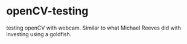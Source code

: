 # openCV-testing
testing openCV with webcam. Similar to what Michael Reeves did with investing using a goldfish.
